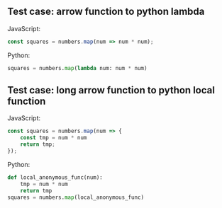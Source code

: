 ## Test case: arrow function to python lambda
JavaScript:
```js
const squares = numbers.map(num => num * num);
```

Python:
```py
squares = numbers.map(lambda num: num * num)
```

## Test case: long arrow function to python local function
JavaScript:
```js
const squares = numbers.map(num => {
    const tmp = num * num
    return tmp;
});
```

Python:
```py
def local_anonymous_func(num):
    tmp = num * num
    return tmp
squares = numbers.map(local_anonymous_func)
```